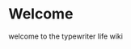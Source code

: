 <!-- TITLE: Home -->
<!-- SUBTITLE: A quick summary of Home -->

# Welcome
welcome to the typewriter life wiki